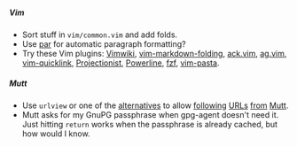 ##### Vim
* Sort stuff in `vim/common.vim` and add folds.
* Use [par](http://vimcasts.org/episodes/formatting-text-with-par/) for automatic
  paragraph formatting?
* Try these Vim plugins:
  [Vimwiki](https://github.com/vimwiki/vimwiki),
  [vim-markdown-folding](https://github.com/nelstrom/vim-markdown-folding),
  [ack.vim](https://github.com/mileszs/ack.vim),
  [ag.vim](https://github.com/rking/ag.vim),
  [vim-quicklink](https://github.com/christoomey/vim-quicklink),
  [Projectionist](https://github.com/tpope/vim-projectionist),
  [Powerline](https://github.com/powerline/powerline),
  [fzf](https://github.com/junegunn/fzf),
  [vim-pasta](https://github.com/sickill/vim-pasta).

##### Mutt
* Use `urlview` or one of the [alternatives](http://www.memoryhole.net/~kyle/extract_url/)
  to allow [following][1] [URLs][2] [from][3] [Mutt][4].
* Mutt asks for my GnuPG passphrase when gpg-agent doesn't need it.  Just hitting `return`
  works when the passphrase is already cached, but how would I know.

[1]: https://wiki.archlinux.org/index.php/Mutt#Viewing_URLs_.26_opening_your_favorite_web_browser
[2]: http://superuser.com/q/333862
[3]: http://superuser.com/q/695140
[4]: http://mutt.blackfish.org.uk/following-links/

<!-- vim: set tw=90 sts=-1 sw=4 et: -->
